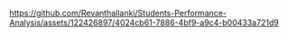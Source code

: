 
https://github.com/Revanthallanki/Students-Performance-Analysis/assets/122426897/4024cb61-7886-4bf9-a9c4-b00433a721d9

